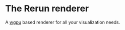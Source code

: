 # The Rerun renderer

A [wgpu](https://github.com/gfx-rs/wgpu/) based renderer for all your visualization needs.
